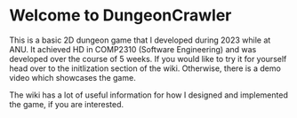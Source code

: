 # Welcome to DungeonCrawler

This is a basic 2D dungeon game that I developed during 2023 while at ANU. It achieved HD in COMP2310 (Software Engineering) and was developed over the course of 5 weeks. If you would like to try it for yourself head over to the initlization section of the wiki. Otherwise, there is a demo video which showcases the game.

The wiki has a lot of useful information for how I designed and implemented the game, if you are interested.
